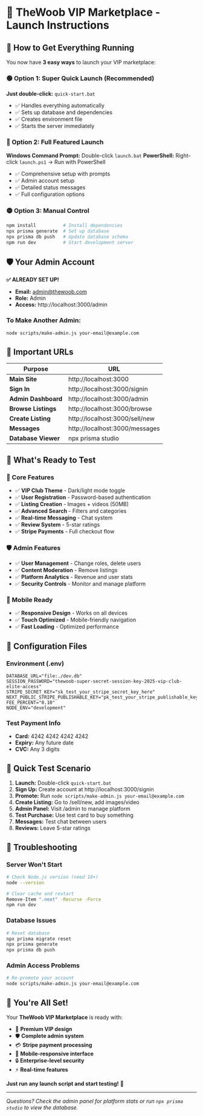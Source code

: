 # 🎩 TheWoob VIP Marketplace - Launch Instructions

## 🚀 How to Get Everything Running

You now have **3 easy ways** to launch your VIP marketplace:

### 🟢 Option 1: Super Quick Launch (Recommended)
**Just double-click:** `quick-start.bat`
- ✅ Handles everything automatically  
- ✅ Sets up database and dependencies
- ✅ Creates environment file
- ✅ Starts the server immediately

### 🔵 Option 2: Full Featured Launch
**Windows Command Prompt:** Double-click `launch.bat`
**PowerShell:** Right-click `launch.ps1` → Run with PowerShell
- ✅ Comprehensive setup with prompts
- ✅ Admin account setup
- ✅ Detailed status messages
- ✅ Full configuration options

### 🟡 Option 3: Manual Control
```bash
npm install          # Install dependencies
npx prisma generate  # Set up database
npx prisma db push   # Update database schema
npm run dev          # Start development server
```

## 🛡️ Your Admin Account

**✅ ALREADY SET UP!**
- **Email:** admin@thewoob.com
- **Role:** Admin  
- **Access:** http://localhost:3000/admin

### To Make Another Admin:
```bash
node scripts/make-admin.js your-email@example.com
```

## 📍 Important URLs

| Purpose | URL |
|---------|-----|
| **Main Site** | http://localhost:3000 |
| **Sign In** | http://localhost:3000/signin |
| **Admin Dashboard** | http://localhost:3000/admin |
| **Browse Listings** | http://localhost:3000/browse |
| **Create Listing** | http://localhost:3000/sell/new |
| **Messages** | http://localhost:3000/messages |
| **Database Viewer** | npx prisma studio |

## 💎 What's Ready to Test

### 🎯 Core Features
- ✅ **VIP Club Theme** - Dark/light mode toggle
- ✅ **User Registration** - Password-based authentication
- ✅ **Listing Creation** - Images + videos (50MB)
- ✅ **Advanced Search** - Filters and categories
- ✅ **Real-time Messaging** - Chat system
- ✅ **Review System** - 5-star ratings
- ✅ **Stripe Payments** - Full checkout flow

### 🛡️ Admin Features  
- ✅ **User Management** - Change roles, delete users
- ✅ **Content Moderation** - Remove listings
- ✅ **Platform Analytics** - Revenue and user stats
- ✅ **Security Controls** - Monitor and manage platform

### 📱 Mobile Ready
- ✅ **Responsive Design** - Works on all devices
- ✅ **Touch Optimized** - Mobile-friendly navigation
- ✅ **Fast Loading** - Optimized performance

## 🔧 Configuration Files

### Environment (.env)
```env
DATABASE_URL="file:./dev.db"
SESSION_PASSWORD="thewoob-super-secret-session-key-2025-vip-club-elite-access"
STRIPE_SECRET_KEY="sk_test_your_stripe_secret_key_here"
NEXT_PUBLIC_STRIPE_PUBLISHABLE_KEY="pk_test_your_stripe_publishable_key_here"
FEE_PERCENT="0.10"
NODE_ENV="development"
```

### Test Payment Info
- **Card:** 4242 4242 4242 4242
- **Expiry:** Any future date
- **CVC:** Any 3 digits

## 🎯 Quick Test Scenario

1. **Launch:** Double-click `quick-start.bat`
2. **Sign Up:** Create account at http://localhost:3000/signin  
3. **Promote:** Run `node scripts/make-admin.js your-email@example.com`
4. **Create Listing:** Go to /sell/new, add images/video
5. **Admin Panel:** Visit /admin to manage platform
6. **Test Purchase:** Use test card to buy something
7. **Messages:** Test chat between users
8. **Reviews:** Leave 5-star ratings

## 🚨 Troubleshooting

### Server Won't Start
```bash
# Check Node.js version (need 18+)
node --version

# Clear cache and restart
Remove-Item ".next" -Recurse -Force
npm run dev
```

### Database Issues
```bash
# Reset database
npx prisma migrate reset
npx prisma generate
npx prisma db push
```

### Admin Access Problems
```bash
# Re-promote your account
node scripts/make-admin.js your-email@example.com
```

## 🎉 You're All Set!

Your **TheWoob VIP Marketplace** is ready with:
- 🎨 **Premium VIP design**
- 🛡️ **Complete admin system** 
- 💳 **Stripe payment processing**
- 📱 **Mobile-responsive interface**
- 🔒 **Enterprise-level security**
- ⚡ **Real-time features**

**Just run any launch script and start testing!** 🚀

---

*Questions? Check the admin panel for platform stats or run `npx prisma studio` to view the database.*
